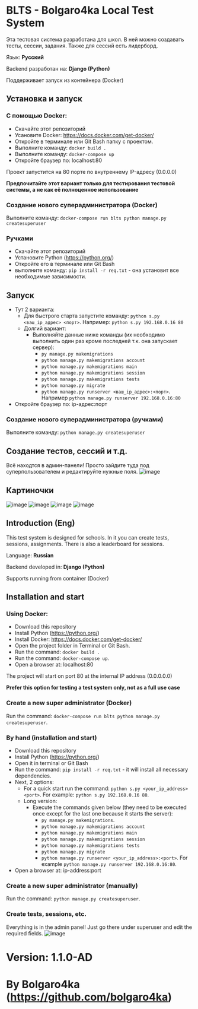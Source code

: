 # BLTS - Bolgaro4ka Local Test System

Эта тестовая система разработана для школ. В ней можно создавать тесты, сессии, задания. Также для сессий есть лидерборд.

Язык: **Русский**

Backend разработан на: **Django (Python)**

Поддерживает запуск из контейнера (Docker)

## Установка и запуск

### С помощью Docker:
- Скачайте этот репозиторий
- Усановите Docker: https://docs.docker.com/get-docker/
- Откройте в терминале или Git Bash папку с проектом.
- Выполните команду: `docker build .`
- Выполните команду: `docker-compose up`
- Откройте браузер по: localhost:80

Проект запустится на 80 порте по внутреннему IP-адресу (0.0.0.0)

**Предпочитайте этот вариант только для тестирования тестовой системы, а не как её полноценное использование**

### Создание нового суперадминистратора (Docker)
Выполните команду: `docker-compose run blts python manage.py createsuperuser`

### Ручками
- Скачайте этот репозиторий
- Установите Python (https://python.org/)
- Откройте его в терминале или Git Bash
- выполните команду: `pip install -r req.txt` - она установит все необходимые зависимости.

## Запуск
- Тут 2 варианта:
  - Для быстрого старта запустите команду: `python s.py <ваш_ip_адрес> <порт>`. Например: `python s.py 192.168.0.16 80`
  - Долгий вариант:
      - Выполняйте данные ниже команды (их необходимо выполнить один раз кроме последней т.к. она запускает сервер):
          - `py manage.py makemigrations`
          - `python manage.py makemigrations account`
          - `python manage.py makemigrations main`
          - `python manage.py makemigrations session`
          - `python manage.py makemigrations tests`
          - `python manage.py migrate`
          - `python manage.py runserver <ваш_ip_адрес>:<порт>`. Например `python manage.py runserver 192.168.0.16:80`
- Откройте браузер по: ip-адрес:порт

### Создание нового суперадминистратора (ручками)
Выполните команду: `python manage.py createsuperuser`

## Создание тестов, сессий и т.д.
Всё находтся в админ-панели! Просто зайдите туда под суперпользователем и редактируйте нужные поля.
![image](https://github.com/bolgaro4ka/BLTS/assets/123888141/b346ec3a-fe34-4af8-b3de-1c67539f4b9a)

## Картиночки
![image](https://github.com/bolgaro4ka/BLTS/assets/123888141/c14ac17f-59cc-4036-8c7c-eb0c61cb1b5f)
![image](https://github.com/bolgaro4ka/BLTS/assets/123888141/742b8c85-dcca-4b2d-9fea-0862e8cfad62)
![image](https://github.com/bolgaro4ka/BLTS/assets/123888141/aa2ef3bd-5c38-4c26-af60-a9e249c65d91)
![image](https://github.com/bolgaro4ka/BLTS/assets/123888141/09ef5e22-5019-434f-a4b6-e20417fe2a03)


## Introduction (Eng)
This test system is designed for schools. In it you can create tests, sessions, assignments. There is also a leaderboard for sessions.

Language: **Russian**

Backend developed in: **Django (Python)**

Supports running from container (Docker)

## Installation and start

### Using Docker:
- Download this repository
- Install Python (https://python.org/)
- Install Docker: https://docs.docker.com/get-docker/
- Open the project folder in Terminal or Git Bash.
- Run the command: `docker build .`
- Run the command: `docker-compose up`.
- Open a browser at: localhost:80

The project will start on port 80 at the internal IP address (0.0.0.0.0)

**Prefer this option for testing a test system only, not as a full use case**

### Create a new super administrator (Docker)
Run the command: `docker-compose run blts python manage.py createsuperuser`.

### By hand (installation and start)
- Download this repository
- Install Python (https://python.org/)
- Open it in terminal or Git Bash
- Run the command: `pip install -r req.txt` - it will install all necessary dependencies.
- Next, 2 options:
  - For a quick start run the command: `python s.py <your_ip_address> <port>`. For example: `python s.py 192.168.0.16 80`.
  - Long version:
      - Execute the commands given below (they need to be executed once except for the last one because it starts the server):
          - `py manage.py makemigrations`.
          - `python manage.py makemigrations account`
          - `python manage.py makemigrations main`
          - `python manage.py makemigrations session`
          - `python manage.py makemigrations tests`
          - `python manage.py migrate`
          - `python manage.py runserver <your_ip_address>:<port>`. For example `python manage.py runserver 192.168.0.16:80`.
- Open a browser at: ip-address:port

### Create a new super administrator (manually)
Run the command: `python manage.py createsuperuser`.

### Create tests, sessions, etc.
Everything is in the admin panel! Just go there under superuser and edit the required fields.
![image](https://github.com/bolgaro4ka/BLTS/assets/123888141/b346ec3a-fe34-4af8-b3de-1c67539f4b9a)

# Version: 1.1.0-AD
# By Bolgaro4ka (https://github.com/bolgaro4ka)
